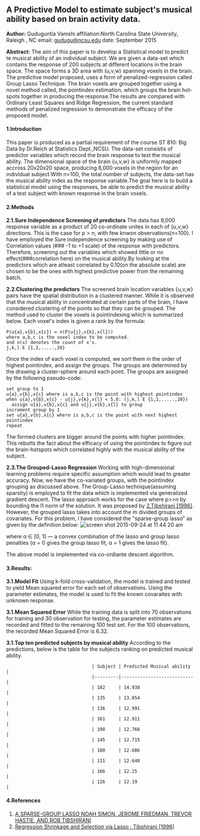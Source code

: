 ## A Predictive Model to estimate subject's musical ability based on brain activity data.
**Author:** Guduguntla Vamshi
  affiliation:North Carolina State University, Raleigh , NC
  email: gudugu@ncsu.edu
date: September 2015

**Abstract:** The aim of this paper is to develop a Statistical model to predict te musical ability of an individual subject. We are given a data-set which contains the response of 200 subjects at different locations in the brain space. The space forms a 3D area with (u,v,w) spanning voxels in the brain. The predictive model proposed, uses a form of penalized-regression called Group Lasso Technique. The brain voxels are grouped together using a novel method called, the pointindex estimation, which groups the brain hot-spots together in producing the response.The results are compared with Ordinary Least Squares and Ridge Regression, the current standard methods of penalized regression to demonstrate the efficacy of the proposed model.

#### 1.Introduction
This paper is produced as a partial requirement of the course ST 810: Big Data by Dr.Reich at Statistics Dept.,NCSU. The data-set consistis of predictor variables which record the brain response to test the musical ability. The dimensional space of the brain {u,v,w} is uniformly mapped accross 20x20x20 space, producing 8,000 voxels in the region for an individual subject.With n=100, the total number of subjects, the data-set has the musical ability index as the response variable.The goal here is to build a statistical model using the responses, be able to predict the musical ability of a test subject with known response in the brain voxels.

#### 2.Methods

**2.1.Sure Independence Screening of predictors**
The data has 8,000 response variable as a product of 20 co-ordinate unites in each of {u,v,w} directions. This is the case for p > n, with few knwon observations(n=100). I have employed the Sure independence screening by making use of Correlation values (### -1 to +1 scale) of the response with predictors. Therefore, screening out the variables which showed little or no effect(###correlation here) on the musical ability.By looking at the predictors which are atleast correlated by 0.10(on the absolute scale) are chosen to be the ones with highest predictive power from the remaining batch.

**2.2.Clustering the predictors**
The screened brain location variables {u,v,w} pairs have the spatial distribution in a clustered manner. While it is observed that the musical ability in concentrated at certain parts of the brain, I have considered clustering of the points so that they can be grouped. The method used to cluster the voxels is pointindexing which is summarized below. Each voxel's index is given a rank by the formula:
```
P(u{a},v{b},x{c}) = n(P(u{j},v{k},x{l}))
where a,b,c is the voxel index to be computed.
and n(x) denotes the count of x's.
j,k,l E {1,2,.....,20}
```
Once the index of each voxel is computed, we sort them in the order of highest pointindex, and assign the groups. The groups are determined by the drawing a cluster-sphere around each point. The groups are assigned by the following pseudo-code:
```
set group to 1
u{a},v{b},x{c} where is a,b,c is the point with highest pointindex
when u{a},v{b},x{c} - u{j},v{k},x{l} < 5.0: (j,k,l E {1,2,.....,20})
  assign u{a},v{b},x{c} and u{j},v{k},x{l} to group 
increment group by 1
set u{a},v{b},x{c} where is a,b,c is the point with next highest pointindex
repeat
```
The formed clusters are bigger around the points with higher pointindex. This rebutts the fact about the efficacy of using the pointindex to figure out the brain-hotspots which correlated highly with the musical ability of the subject.

**2.3.The Grouped-Lasso Regression**
Working with high-dimensional learning problems require specific assumption which would lead to greater accuracy. Now, we have the co-variated groups, with the pointindex grouping as discussed above. The Group-Lasso technique(assuming sparsity) is employed to fit the data which is implemented via generalized gradient descent. 
The lasso approach works for the case where p>>n by bounding the l1 norm of the solution. It was proposed by [2.Tibshirani [1996]](http://statweb.stanford.edu/~tibs/lasso/lasso.pdf). However, the grouped lasso takes into account the m divided groups of covariates. For this problem, I have considered the "sparse-group lasso" as given by the definition below:
![screen shot 2015-09-24 at 11 44 20       am](https://cloud.githubusercontent.com/assets/10588000/10078205/a93f28b2-62b1-11e5-8b06-7c3cbe2cf1dc.png)

where  α ∈ [0, 1] — a convex combination of the lasso and group lasso penalties (α = 0 gives the group lasso fit, α = 1 gives the lasso fit).

The above model is implemented via co-ordiante descent algorithm.

#### 3.Results:
**3.1.Model Fit**
Using k-fold cross-validation, the model is trained and tested to yield Mean squared error for each set of observations. Using the parameter estimates, the model is used to fit the known covaraites with unknown response. 

**3.1.Mean Squared Error**
While the training data is split into 70 observations for training and 30 observation for testing, the parameter estimates are recorded and fitted to the remaining 100 test set. For the 100 observations, the recorded Mean Squared Error is 6.32.

**3.1.Top ten predicted subjects by musical ability**
According to the predictions, below is the table for the subjects ranking on predicted musical ability.

                                    | Subject | Predicted Musical ability |
                                    |---------|---------------------------|
                                    | 182     | 14.938                    |
                                    | 135     | 13.054                    |
                                    | 136     | 12.991                    |
                                    | 161     | 12.911                    |
                                    | 198     | 12.768                    |
                                    | 145     | 12.715                    |
                                    | 180     | 12.686                    |
                                    | 111     | 12.648                    |
                                    | 166     | 12.25                     |
                                    | 126     | 12.19                     |


#### 4.References
1. [A SPARSE-GROUP LASSO NOAH SIMON, JEROME FRIEDMAN, TREVOR HASTIE, AND ROB TIBSHIRANI](http://web.stanford.edu/~hastie/Papers/SGLpaper.pdf) 
2. [Regression Shrinkage and Selection via Lasso : Tibshirani [1996]](http://statweb.stanford.edu/~tibs/lasso/lasso.pdf)





